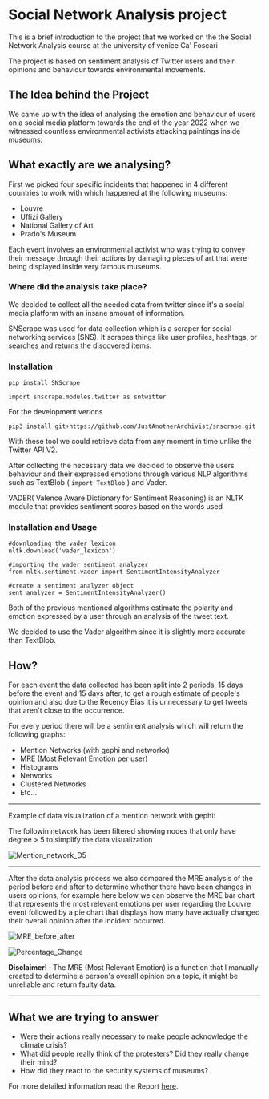 # Social Network Analysis project

This is a brief introduction to the project that we worked on the the Social Network Analysis course at the university of venice Ca' Foscari

The project is based on sentiment analysis of Twitter users and their opinions and behaviour towards environmental movements.

## The Idea behind the Project

We came up with the idea of analysing the emotion and behaviour of users on a social media platform towards the end of the year 2022 when we witnessed countless environmental activists attacking paintings inside museums.

## What exactly are we analysing?

First we picked four specific incidents that happened in 4 different countries to work with which happened at the following museums:
- Louvre
- Uffizi Gallery
- National Gallery of Art
- Prado's Museum

Each event involves an environmental activist who was trying to convey their message through their actions by damaging pieces of art that were being displayed inside very famous museums.


### Where did the analysis take place?

We decided to collect all the needed data from twitter since it's a social media platform with an insane amount of information.

SNScrape was used for data collection which is a scraper for social networking services (SNS). It scrapes things like user profiles, hashtags, or searches and returns the discovered items.

### Installation
```
pip install SNScrape

import snscrape.modules.twitter as sntwitter
```
For the development verions
```
pip3 install git+https://github.com/JustAnotherArchivist/snscrape.git
```

With these tool we could retrieve data from any moment in time unlike the Twitter API V2.

After collecting the necessary data we decided to observe the users behaviour and their expressed emotions through various NLP algorithms such as TextBlob
( ` import TextBlob ` ) and Vader.

VADER( Valence Aware Dictionary for Sentiment Reasoning) is an NLTK module that provides sentiment scores based on the words used

### Installation and Usage
``` 
#downloading the vader lexicon
nltk.download('vader_lexicon')

#importing the vader sentiment analyzer
from nltk.sentiment.vader import SentimentIntensityAnalyzer

#create a sentiment analyzer object
sent_analyzer = SentimentIntensityAnalyzer()
```

Both of the previous mentioned algorithms estimate the polarity and emotion expressed by a user through an analysis of the tweet text.

We decided to use the Vader algorithm since it is slightly more accurate than TextBlob.

## How?

For each event the data collected has been split into 2 periods, 15 days before the event and 15 days after, to get a rough estimate of people's opinion and also due to the Recency Bias it is unnecessary to get tweets that aren't close to the occurrence.

For every period there will be a sentiment analysis which will return the following graphs:
- Mention Networks (with gephi and networkx)
- MRE (Most Relevant Emotion per user)
- Histograms
- Networks
- Clustered Networks
- Etc...

***
Example of data visualization of a mention network with gephi:

The followin network has been filtered showing nodes that only have degree > 5 to simplify the data visualization

![Mention_network_D5](https://user-images.githubusercontent.com/79638739/225742930-a8321e6e-ffa4-4ae7-83bc-07355fd667b6.png)

***

After the data analysis process we also compared the MRE analysis of the period before and after to determine whether there have been changes in users opinions, for example here below we can observe the MRE bar chart that represents the most relevant emotions per user regarding the Louvre event followed by a pie chart that displays how many have actually changed their overall opinion after the incident occurred.

![MRE_before_after](https://user-images.githubusercontent.com/79638739/225744509-7291f0ea-28a2-4bbb-be26-93bb27baafff.png)


![Percentage_Change](https://user-images.githubusercontent.com/79638739/225742406-841ee6cd-d9fd-4d21-a63a-00863fd5f97a.png)

**Disclaimer!** : The MRE (Most Relevant Emotion) is a function that I manually created to determine a person's overall opinion on a topic, it might be unreliable and return faulty data.

***

## What we are trying to answer

- Were their actions really necessary to make people acknowledge the climate crisis?
- What did people really think of the protesters? Did they really change their mind?
- How did they react to the security systems of museums?

For more detailed information read the Report [here](https://github.com/Jimpoz/SocialNetworkAnalysisProject/blob/main/Report/Final_Version/SNA_Report.docx).
